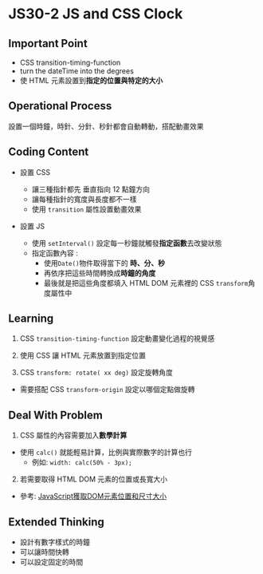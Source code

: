 # JS30-2 JS and CSS Clock

## Important Point
- CSS transition-timing-function
- turn the dateTime into the degrees
- 使 HTML 元素設置到**指定的位置與特定的大小**

## Operational Process
設置一個時鐘，時針、分針、秒針都會自動轉動，搭配動畫效果

## Coding Content
- 設置 CSS
  - 讓三種指針都先 垂直指向 12 點鐘方向
  - 讓每種指針的寬度與長度都不一樣
  - 使用 `transition` 屬性設置動畫效果

- 設置 JS
  - 使用 `setInterval()` 設定每一秒鐘就觸發**指定函數**去改變狀態
  - 指定函數內容 :
    - 使用`Date()`物件取得當下的 **時、分、秒**
    - 再依序把這些時間轉換成**時鐘的角度**
    - 最後就是把這些角度都填入 HTML DOM 元素裡的 CSS `transform`角度屬性中

## Learning
1. CSS `transition-timing-function` 設定動畫變化過程的視覺感

2. 使用 CSS 讓 HTML 元素放置到指定位置

3. CSS `transform: rotate( xx deg)` 設定旋轉角度
  - 需要搭配 CSS `transform-origin` 設定以哪個定點做旋轉

## Deal With Problem
1. CSS 屬性的內容需要加入**數學計算**
  - 使用 `calc()` 就能輕易計算，比例與實際數字的計算也行
    - 例如: `width: calc(50% - 3px);`

2. 若需要取得 HTML DOM 元素的位置或長寬大小
  - 參考: [JavaScript獲取DOM元素位置和尺寸大小](http://www.cnblogs.com/dolphinX/archive/2012/11/19/2777756.html)

## Extended Thinking
- 設計有數字樣式的時鐘
- 可以讓時間快轉
- 可以設定固定的時間
